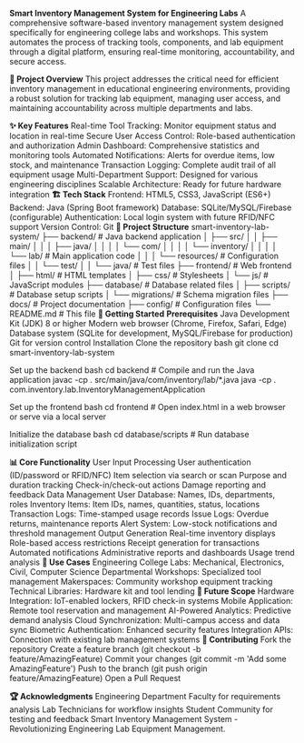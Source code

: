 **Smart Inventory Management System for Engineering Labs**
A comprehensive software-based inventory management system designed specifically for engineering college labs and workshops. This system automates the process of tracking tools, components, and lab equipment through a digital platform, ensuring real-time monitoring, accountability, and secure access.

**🎯 Project Overview**
This project addresses the critical need for efficient inventory management in educational engineering environments, providing a robust solution for tracking lab equipment, managing user access, and maintaining accountability across multiple departments and labs.

**✨ Key Features**
Real-time Tool Tracking: Monitor equipment status and location in real-time
Secure User Access Control: Role-based authentication and authorization
Admin Dashboard: Comprehensive statistics and monitoring tools
Automated Notifications: Alerts for overdue items, low stock, and maintenance
Transaction Logging: Complete audit trail of all equipment usage
Multi-Department Support: Designed for various engineering disciplines
Scalable Architecture: Ready for future hardware integration
**🏗️ Tech Stack**
Frontend: HTML5, CSS3, JavaScript (ES6+)
Backend: Java (Spring Boot framework)
Database: SQLite/MySQL/Firebase (configurable)
Authentication: Local login system with future RFID/NFC support
Version Control: Git
**📁 Project Structure**
smart-inventory-lab-system/
├── backend/                    # Java backend application
│   ├── src/
│   │   ├── main/
│   │   │   ├── java/
│   │   │   │   └── com/
│   │   │   │       └── inventory/
│   │   │   │           └── lab/    # Main application code
│   │   │   └── resources/          # Configuration files
│   │   └── test/
│   │       └── java/               # Test files
├── frontend/                   # Web frontend
│   ├── html/                   # HTML templates
│   ├── css/                    # Stylesheets
│   └── js/                     # JavaScript modules
├── database/                   # Database related files
│   ├── scripts/                # Database setup scripts
│   └── migrations/             # Schema migration files
├── docs/                       # Project documentation
├── config/                     # Configuration files
└── README.md                   # This file
**🚀 Getting Started**
**Prerequisites**
Java Development Kit (JDK) 8 or higher
Modern web browser (Chrome, Firefox, Safari, Edge)
Database system (SQLite for development, MySQL/Firebase for production)
Git for version control
Installation
Clone the repository bash git clone <repository-url> cd smart-inventory-lab-system

Set up the backend bash cd backend # Compile and run the Java application javac -cp . src/main/java/com/inventory/lab/*.java java -cp . com.inventory.lab.InventoryManagementApplication

Set up the frontend bash cd frontend # Open index.html in a web browser or serve via a local server

Initialize the database bash cd database/scripts # Run database initialization script

**📊 Core Functionality**
User Input Processing
User authentication (ID/password or RFID/NFC)
Item selection via search or scan
Purpose and duration tracking
Check-in/check-out actions
Damage reporting and feedback
Data Management
User Database: Names, IDs, departments, roles
Inventory Items: Item IDs, names, quantities, status, locations
Transaction Logs: Time-stamped usage records
Issue Logs: Overdue returns, maintenance reports
Alert System: Low-stock notifications and threshold management
Output Generation
Real-time inventory displays
Role-based access restrictions
Receipt generation for transactions
Automated notifications
Administrative reports and dashboards
Usage trend analysis
**🎯 Use Cases**
Engineering College Labs: Mechanical, Electronics, Civil, Computer Science
Departmental Workshops: Specialized tool management
Makerspaces: Community workshop equipment tracking
Technical Libraries: Hardware kit and tool lending
**🔮 Future Scope**
Hardware Integration: IoT-enabled lockers, RFID check-in systems
Mobile Application: Remote tool reservation and management
AI-Powered Analytics: Predictive demand analysis
Cloud Synchronization: Multi-campus access and data sync
Biometric Authentication: Enhanced security features
Integration APIs: Connection with existing lab management systems
**🤝 Contributing**
Fork the repository
Create a feature branch (git checkout -b feature/AmazingFeature)
Commit your changes (git commit -m 'Add some AmazingFeature')
Push to the branch (git push origin feature/AmazingFeature)
Open a Pull Request

**🏆 Acknowledgments**
Engineering Department Faculty for requirements analysis
Lab Technicians for workflow insights
Student Community for testing and feedback
Smart Inventory Management System - Revolutionizing Engineering Lab Equipment Management.
